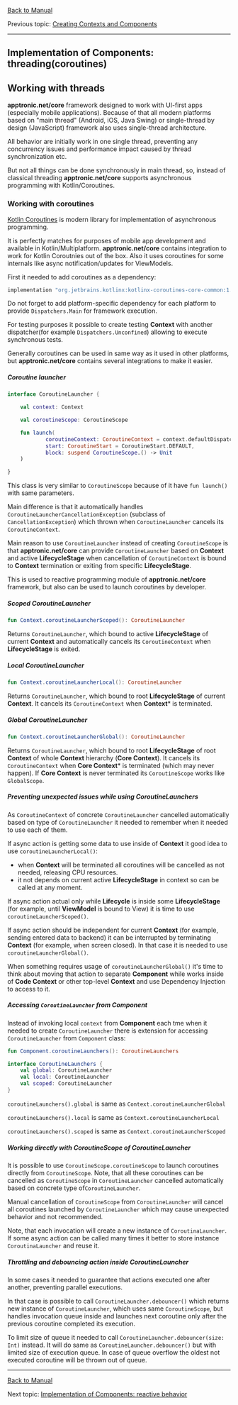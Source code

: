 [Back to Manual](../manual.md)

Previous topic: [Creating Contexts and Components](components.md)

___

## Implementation of Components: threading(coroutines)

## Working with threads

**apptronic.net/core** framework designed to work with UI-first apps (especially mobile applications). Because of that all modern platforms based on "main thread" (Android, iOS, Java Swing) or single-thread by design (JavaScript) framework also uses single-thread architecture.

All behavior are initially work in one single thread, preventing any concurrency issues and performance impact caused by thread synchronization etc.

But not all things can be done synchronously in main thread, so, instead of classical threading **apptronic.net/core** supports asynchronous programming with Kotlin/Coroutines.

### Working with coroutines

[Kotlin Coroutines](https://kotlinlang.org/docs/reference/coroutines-overview.html) is modern library for implementation of asynchronous programming.

It is perfectly matches for purposes of mobile app development and available in Kotlin/Multiplatform. **apptronic.net/core** contains integration to work for Kotlin Coroutnies out of the box. Also it uses coroutines for some internals like async notification/updates for ViewModels.

First it needed to add coroutines as a dependency:
```groovy
implementation "org.jetbrains.kotlinx:kotlinx-coroutines-core-common:1.3.5"
```
Do not forget to add platform-specific dependency for each platform to provide ```Dispatchers.Main``` for framework execution.

For testing purposes it possible to create testing **Context** with another dispatcher(for example ```Dispatchers.Unconfined```) allowing to execute synchronous tests.

Generally coroutines can be used in same way as it used in other platforms, but **apptronic.net/core** contains several integrations to make it easier.

##### Coroutine launcher

```kotlin
interface CoroutineLauncher {

    val context: Context

    val coroutineScope: CoroutineScope

    fun launch(
            coroutineContext: CoroutineContext = context.defaultDispatcher,
            start: CoroutineStart = CoroutineStart.DEFAULT,
            block: suspend CoroutineScope.() -> Unit
    )

}
```

This class is very similar to ```CoroutineScope``` because of it have ```fun launch()``` with same parameters.

Main difference is that it automatically handles ```CoroutineLauncherCancellationException``` (subclass of ```CancellationException```) which thrown when ```CoroutineLauncher``` cancels its ```CoroutineContext```.

Main reason to use ```CoroutineLauncher``` instead of creating ```CoroutineScope``` is that **apptronic.net/core** can provide ```CoroutineLauncher``` based on **Context** and active **LifecycleStage** when cancellation of ```CoroutineContext``` is bound to **Context** termination or exiting from specific **LifecycleStage**.

This is used to reactive programming module of **apptronic.net/core** framework, but also can be used to launch coroutines by developer.

##### Scoped CoroutineLauncher
```kotlin
fun Context.coroutineLauncherScoped(): CoroutineLauncher
```
Returns ```CoroutineLauncher```, which bound to active **LifecycleStage** of current **Context** and automatically cancels its ```CoroutineContext``` when **LifecycleStage** is exited.
##### Local CoroutineLauncher
```kotlin
fun Context.coroutineLauncherLocal(): CoroutineLauncher
```
Returns ```CoroutineLauncher```, which bound to root **LifecycleStage** of current **Context**. It cancels its ```CoroutineContext``` when **Context*** is terminated.
##### Global CoroutineLauncher
```kotlin
fun Context.coroutineLauncherGlobal(): CoroutineLauncher
```
Returns ```CoroutineLauncher```, which bound to root **LifecycleStage** of root **Context** of whole **Context** hierarchy (**Core Context**). It cancels its ```CoroutineContext``` when **Core Context*** is terminated (which may never happen). If **Core Context** is never terminated its ```CoroutineScope``` works like ```GlobalScope```.
##### Preventing unexpected issues while using CoroutineLaunchers
As ```CoroutineContext``` of concrete ```CoroutineLauncher``` cancelled automatically based on type of ```CoroutineLauncher``` it needed to remember when it needed to use each of them.

If async action is getting some data to use inside of **Context** it good idea to use ```coroutineLauncherLocal()```:
- when **Context** will be terminated all coroutines will be cancelled as not needed, releasing CPU resources.
- it not depends on current active **LifecycleStage** in context so can be called at any moment.

If async action actual only while **Lifecycle** is inside some **LifecycleStage** (for example, until **ViewModel** is bound to View) it is time to use ```coroutineLauncherScoped()```.

If async action should be independent for current **Context** (for example, sending entered data to backend) it can be interrupted by terminating **Context** (for example, when screen closed). In that case it is needed to use ```coroutineLauncherGlobal()```.

When something requires usage of ```coroutineLauncherGlobal()``` it's time to think about moving that action to separate **Component** while works inside of **Code Context** or other top-level **Context** and use Dependency Injection to access to it.

##### Accessing  ```CoroutineLauncher``` from Component

Instead of invoking local ```context``` from **Component** each tme when it needed to create ```CoroutineLauncher``` there is extension for accessing ```CoroutineLauncher``` from ```Component``` class:
```kotlin
fun Component.coroutineLaunchers(): CoroutineLaunchers

interface CoroutineLaunchers {
    val global: CoroutineLauncher
    val local: CoroutineLauncher
    val scoped: CoroutineLauncher
}
``` 
```coroutineLaunchers().global``` is same as ```Context.coroutineLauncherGlobal```

```coroutineLaunchers().local``` is same as ```Context.coroutineLauncherLocal```

```coroutineLaunchers().scoped``` is same as ```Context.coroutineLauncherScoped```

##### Working directly with CoroutineScope of CoroutineLauncher

It is possible to use ```CoroutineScope.coroutineScope``` to launch coroutines directly from ```CoroutineScope```. Note, that all these coroutines can be cancelled as ```CoroutineScope``` in ```CoroutineLauncher``` cancelled automatically based on concrete type of```CoroutineLauncher```.

Manual cancellation of ```CoroutineScope``` from ```CoroutineLauncher``` will cancel all coroutines launched by ```CoroutineLauncher``` which may cause unexpected behavior and not recommended.

Note, that each invocation will create a new instance of ```CoroutinaLauncher```. If some async action can be called many times it better to store instance ```CoroutinaLauncher``` and reuse it.

##### Throttling and debouncing action inside CoroutineLauncher

In some cases it needed to guarantee that actions executed one after another, preventing parallel executions.

In that case is possible to call ```CoroutineLauncher.debouncer()``` which returns new instance of ```CoroutineLauncher```, which uses same ```CoroutineScope```, but handles invocation queue inside and launches next coroutine only after the previous coroutine completed its execution.

To limit size of queue it needed to call ```CoroutineLauncher.debouncer(size: Int)``` instead. It will do same as ```CoroutineLauncher.debouncer()``` but with limited size of execution queue. In case of queue overflow the oldest not executed coroutine will be thrown out of queue.

___

[Back to Manual](../manual.md)

Next topic: [Implementation of Components: reactive behavior](reactive_behavior.md)
